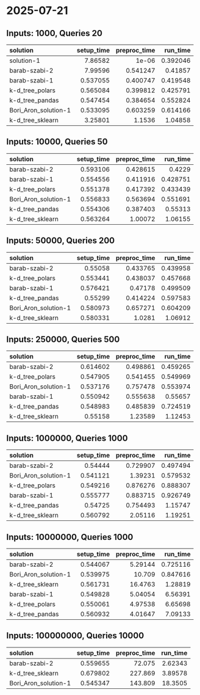 # 2025-07-21

## Inputs: 1000, Queries 20

| solution             |   setup_time |   preproc_time |   run_time |
|:---------------------|-------------:|---------------:|-----------:|
| solution-1           |     7.86582  |       1e-06    |   0.392046 |
| barab-szabi-2        |     7.99596  |       0.541247 |   0.41857  |
| barab-szabi-1        |     0.537055 |       0.400747 |   0.419548 |
| k-d_tree_polars      |     0.565084 |       0.399812 |   0.425791 |
| k-d_tree_pandas      |     0.547454 |       0.384654 |   0.552824 |
| Bori_Aron_solution-1 |     0.533095 |       0.603259 |   0.614166 |
| k-d_tree_sklearn     |     3.25801  |       1.1536   |   1.04858  |

## Inputs: 10000, Queries 50

| solution             |   setup_time |   preproc_time |   run_time |
|:---------------------|-------------:|---------------:|-----------:|
| barab-szabi-2        |     0.593106 |       0.428615 |   0.4229   |
| barab-szabi-1        |     0.554556 |       0.411916 |   0.428751 |
| k-d_tree_polars      |     0.551378 |       0.417392 |   0.433439 |
| Bori_Aron_solution-1 |     0.556833 |       0.563694 |   0.551691 |
| k-d_tree_pandas      |     0.554306 |       0.387403 |   0.55313  |
| k-d_tree_sklearn     |     0.563264 |       1.00072  |   1.06155  |

## Inputs: 50000, Queries 200

| solution             |   setup_time |   preproc_time |   run_time |
|:---------------------|-------------:|---------------:|-----------:|
| barab-szabi-2        |     0.55058  |       0.433765 |   0.439958 |
| k-d_tree_polars      |     0.553441 |       0.438037 |   0.457668 |
| barab-szabi-1        |     0.576421 |       0.47178  |   0.499509 |
| k-d_tree_pandas      |     0.55299  |       0.414224 |   0.597583 |
| Bori_Aron_solution-1 |     0.580973 |       0.657271 |   0.604209 |
| k-d_tree_sklearn     |     0.580331 |       1.0281   |   1.06912  |

## Inputs: 250000, Queries 500

| solution             |   setup_time |   preproc_time |   run_time |
|:---------------------|-------------:|---------------:|-----------:|
| barab-szabi-2        |     0.614602 |       0.498861 |   0.459265 |
| k-d_tree_polars      |     0.547905 |       0.541455 |   0.549969 |
| Bori_Aron_solution-1 |     0.537176 |       0.757478 |   0.553974 |
| barab-szabi-1        |     0.550942 |       0.555638 |   0.55657  |
| k-d_tree_pandas      |     0.548983 |       0.485839 |   0.724519 |
| k-d_tree_sklearn     |     0.55158  |       1.23589  |   1.12453  |

## Inputs: 1000000, Queries 1000

| solution             |   setup_time |   preproc_time |   run_time |
|:---------------------|-------------:|---------------:|-----------:|
| barab-szabi-2        |     0.54444  |       0.729907 |   0.497494 |
| Bori_Aron_solution-1 |     0.541121 |       1.39231  |   0.579532 |
| k-d_tree_polars      |     0.549216 |       0.876276 |   0.888307 |
| barab-szabi-1        |     0.555777 |       0.883715 |   0.926749 |
| k-d_tree_pandas      |     0.54725  |       0.754493 |   1.15747  |
| k-d_tree_sklearn     |     0.560792 |       2.05116  |   1.19251  |

## Inputs: 10000000, Queries 1000

| solution             |   setup_time |   preproc_time |   run_time |
|:---------------------|-------------:|---------------:|-----------:|
| barab-szabi-2        |     0.544067 |        5.29144 |   0.725116 |
| Bori_Aron_solution-1 |     0.539975 |       10.709   |   0.847616 |
| k-d_tree_sklearn     |     0.561731 |       16.4763  |   1.28819  |
| barab-szabi-1        |     0.549828 |        5.04054 |   6.56391  |
| k-d_tree_polars      |     0.550061 |        4.97538 |   6.65698  |
| k-d_tree_pandas      |     0.560932 |        4.01647 |   7.09133  |

## Inputs: 100000000, Queries 10000

| solution             |   setup_time |   preproc_time |   run_time |
|:---------------------|-------------:|---------------:|-----------:|
| barab-szabi-2        |     0.559655 |         72.075 |    2.62343 |
| k-d_tree_sklearn     |     0.679802 |        227.869 |    3.89578 |
| Bori_Aron_solution-1 |     0.545347 |        143.809 |   18.3505  |